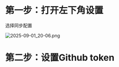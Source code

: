 # 第一步：打开左下角设置

选择同步配置

![2025-09-01_20-06.png](https://cdn.jsdelivr.net/gh/zilong-ding/note-gen-image-sync@main/8f58afe1-1571-44d6-86bb-8f023e7d4c8e.png)

# 第二步：设置Github token
